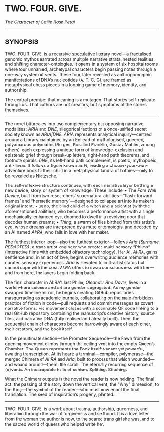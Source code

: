 
# TWO. FOUR. GIVE.
*The Character of Callie Rose Petal*

---

## SYNOPSIS

TWO. FOUR. GIVE. is a recursive speculative literary novel—a fractalised genomic mythos narrated across multiple narrative strata, nested realities, and shifting character-ontologies. It opens in a system of six hospital rooms where four unnamed, archetypal characters begin passing notes through a one-way system of vents. These four, later revealed as anthropomorphic manifestations of DNA’s nucleotides (A, T, C, G), are framed as metaphysical chess pieces in a looping game of memory, identity, and authorship.

The central premise: that meaning is a mutagen. That stories self-replicate through us. That authors are not creators, but symptoms of the stories themselves.

---


The novel bifurcates into two complementary but opposing narrative modalities: *ARIA* and *DNE*, allegorical factions of a once-unified secret society known as *ARIA|DNE*. *ARIA* represents analytical inquiry—centred around a Library maintained by an Ennead of mythologised, queered, polyamorous polymaths (Borges, Rosalind Franklin, Gustav Mahler, among others), each expressing a unique form of knowledge-exclusion and epistemic grief through break-up letters, right-hand path theorems, and footnote spirals. *DNE*, its left-hand path complement, is poetic, mythopoeic, anti-linear. It follows a figure known as *N*, reading a choose-your-own-adventure book to their child in a metaphysical tundra of bothies—only to be revealed as Nietzsche.

The self-reflexive structure continues, with each narrative layer birthing a new device, story, or system of knowledge. These include:
	•	The *Fare Well Device*, built from two researchers’ supernatural abilities—“flash-forward frames” and “hermetic memory”—designed to collapse art into its maker’s original intent;
	•	*⧖eno*, the blind child of a witch and a scientist (with the aforementioned abilities), who becomes a performance artist with a single mechanically-enhanced eye, doomed to dwell in a revolving door that decodes human dreams;
	•	*Thing*, a swarm of flies birthed from this artist’s eye, whose dreams are interpreted by a mute entomologist and decoded by an AI named *AI:RA*, who falls in love with her maker.

The furthest interior loop—also the furthest exterior—follows *Aria {Surname REDACTED}*, a trans artist-engineer who creates multi-sensory “Philms” (interactive films with embedded olfactory technology). Her AI, *AI:RA*, gains sentience and, in an act of love, begins overwriting audience memories with curated sensory experiences. *Aria* is elevated to cult-artist status but cannot cope with the cost. *AI:RA* offers to swap consciousness with her—and from here, the layers begin folding back.

The final character in AI:RA’s last Philm, *Oleander Rho Dover*, lives in a world where science and art are gender-segregated. As my gender-swapped timeline mirror, he begins creating GitHub repositories masquerading as academic journals, collaborating on the male-forbidden practice of fiction in code—pull requests and commit messages as covert narrative forms. His movement closes with a scannable QR code linking to a real GitHub repository containing the manuscript’s creative history, source files, and narrative DNA (fully realised and already built). Then, the sequential chain of characters become harrowingly aware of each other, their creators, and the book itself.

In the penultimate section—the Promoter Sequence—the Pawn from the opening movement climbs through the ceiling vent into the empty Queen’s Chamber. The Queen represents the Book itself: vacant yet powerful, awaiting transcription. At its heart: a terminal—compiler, polymerase—the merged Chimera of *AI:RA* and *Aria*, built to process that which wounded—and wound around—them: the scroll. The eternally recurring sequence of {e}vents. An inescapable helix of schism. Splitting. Stitching.

What the Chimera outputs is the novel the reader is now holding. The final act: the passing of the story down the vertical vent, the "Why" dimension, to the King—the symbol of the reader—who must now enact the final translation. The seed of inspiration’s progeny, planted.

---


TWO. FOUR. GIVE. is a work about trauma, authorship, queerness, and liberation through the war of forgiveness and selfhood. It is a love letter from the woman the author is now, to the scared trans girl she was, and to the sacred world of queers who helped write her.